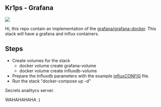 ## Kr1ps - Grafana
![](http://kr1ps.com/wp-content/uploads/2020/03/navigate-to-start-letter-k-sign-180x180.png)

Hi, this repo contain an implementation of the [grafana/grafana-docker](https://github.com/grafana/grafana-docker).  This stack will have a grafana and influx containers.

## Steps

* Create volumes for the stack
    - docker volume create grafana-volume
    - docker volume create influxdb-volume
* Prepare the Influxdb parameters with the example [influxCONFIG](https://github.com/kr1ps/grafanastack/blob/master/influxCONFIG) file.
* Run the stack "docker-compose up -d"

Secrets analitycs server.

WAHAHAHAHA  :)


